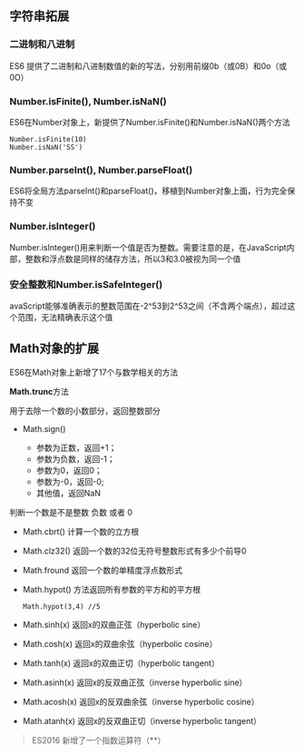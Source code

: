 ## 字符串拓展

### 二进制和八进制

ES6 提供了二进制和八进制数值的新的写法，分别用前缀0b（或0B）和0o（或0O）


### Number.isFinite(), Number.isNaN()

ES6在Number对象上，新提供了Number.isFinite()和Number.isNaN()两个方法

    Number.isFinite(10)
    Number.isNaN('SS')
    

### Number.parseInt(), Number.parseFloat()

ES6将全局方法parseInt()和parseFloat()，移植到Number对象上面，行为完全保持不变

### Number.isInteger()
Number.isInteger()用来判断一个值是否为整数。需要注意的是，在JavaScript内部，整数和浮点数是同样的储存方法，所以3和3.0被视为同一个值

### 安全整数和Number.isSafeInteger() 

avaScript能够准确表示的整数范围在-2^53到2^53之间（不含两个端点），超过这个范围，无法精确表示这个值


## Math对象的扩展

ES6在Math对象上新增了17个与数学相关的方法

**Math.trunc**方法

用于去除一个数的小数部分，返回整数部分

- Math.sign()

    - 参数为正数，返回+1；
    - 参数为负数，返回-1；
    - 参数为0，返回0；
    - 参数为-0，返回-0;
    - 其他值，返回NaN

判断一个数是不是整数 负数 或者 0 

- Math.cbrt()  计算一个数的立方根
- Math.clz32() 返回一个数的32位无符号整数形式有多少个前导0
- Math.fround  返回一个数的单精度浮点数形式

- Math.hypot() 方法返回所有参数的平方和的平方根

      Math.hypot(3,4) //5
      
- Math.sinh(x) 返回x的双曲正弦（hyperbolic sine）
- Math.cosh(x) 返回x的双曲余弦（hyperbolic cosine）
- Math.tanh(x) 返回x的双曲正切（hyperbolic tangent）
- Math.asinh(x) 返回x的反双曲正弦（inverse hyperbolic sine）
- Math.acosh(x) 返回x的反双曲余弦（inverse hyperbolic cosine）
- Math.atanh(x) 返回x的反双曲正切（inverse hyperbolic tangent）

> ES2016 新增了一个指数运算符（**）
